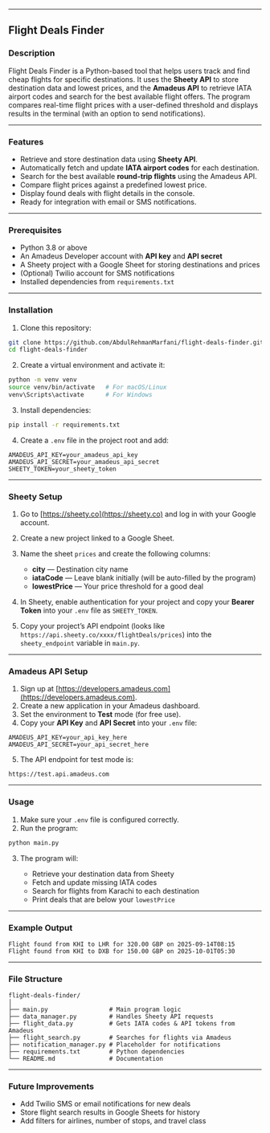 

---

## **Flight Deals Finder**

### **Description**

Flight Deals Finder is a Python-based tool that helps users track and find cheap flights for specific destinations. It uses the **Sheety API** to store destination data and lowest prices, and the **Amadeus API** to retrieve IATA airport codes and search for the best available flight offers. The program compares real-time flight prices with a user-defined threshold and displays results in the terminal (with an option to send notifications).

---

### **Features**

* Retrieve and store destination data using **Sheety API**.
* Automatically fetch and update **IATA airport codes** for each destination.
* Search for the best available **round-trip flights** using the Amadeus API.
* Compare flight prices against a predefined lowest price.
* Display found deals with flight details in the console.
* Ready for integration with email or SMS notifications.

---

### **Prerequisites**

* Python 3.8 or above
* An Amadeus Developer account with **API key** and **API secret**
* A Sheety project with a Google Sheet for storing destinations and prices
* (Optional) Twilio account for SMS notifications
* Installed dependencies from `requirements.txt`

---

### **Installation**

1. Clone this repository:

```bash
git clone https://github.com/AbdulRehmanMarfani/flight-deals-finder.git
cd flight-deals-finder
```

2. Create a virtual environment and activate it:

```bash
python -m venv venv
source venv/bin/activate   # For macOS/Linux
venv\Scripts\activate      # For Windows
```

3. Install dependencies:

```bash
pip install -r requirements.txt
```

4. Create a `.env` file in the project root and add:

```
AMADEUS_API_KEY=your_amadeus_api_key
AMADEUS_API_SECRET=your_amadeus_api_secret
SHEETY_TOKEN=your_sheety_token
```

---

### **Sheety Setup**

1. Go to [https://sheety.co](https://sheety.co) and log in with your Google account.
2. Create a new project linked to a Google Sheet.
3. Name the sheet `prices` and create the following columns:

   * **city** — Destination city name
   * **iataCode** — Leave blank initially (will be auto-filled by the program)
   * **lowestPrice** — Your price threshold for a good deal
4. In Sheety, enable authentication for your project and copy your **Bearer Token** into your `.env` file as `SHEETY_TOKEN`.
5. Copy your project’s API endpoint (looks like `https://api.sheety.co/xxxx/flightDeals/prices`) into the `sheety_endpoint` variable in `main.py`.

---

### **Amadeus API Setup**

1. Sign up at [https://developers.amadeus.com](https://developers.amadeus.com).
2. Create a new application in your Amadeus dashboard.
3. Set the environment to **Test** mode (for free use).
4. Copy your **API Key** and **API Secret** into your `.env` file:

```
AMADEUS_API_KEY=your_api_key_here
AMADEUS_API_SECRET=your_api_secret_here
```

5. The API endpoint for test mode is:

```
https://test.api.amadeus.com
```

---

### **Usage**

1. Make sure your `.env` file is configured correctly.
2. Run the program:

```bash
python main.py
```

3. The program will:

   * Retrieve your destination data from Sheety
   * Fetch and update missing IATA codes
   * Search for flights from Karachi to each destination
   * Print deals that are below your `lowestPrice`

---

### **Example Output**

```
Flight found from KHI to LHR for 320.00 GBP on 2025-09-14T08:15
Flight found from KHI to DXB for 150.00 GBP on 2025-10-01T05:30
```

---

### **File Structure**

```
flight-deals-finder/
│
├── main.py                 # Main program logic
├── data_manager.py         # Handles Sheety API requests
├── flight_data.py          # Gets IATA codes & API tokens from Amadeus
├── flight_search.py        # Searches for flights via Amadeus
├── notification_manager.py # Placeholder for notifications
├── requirements.txt        # Python dependencies
└── README.md               # Documentation
```

---

### **Future Improvements**

* Add Twilio SMS or email notifications for new deals
* Store flight search results in Google Sheets for history
* Add filters for airlines, number of stops, and travel class

